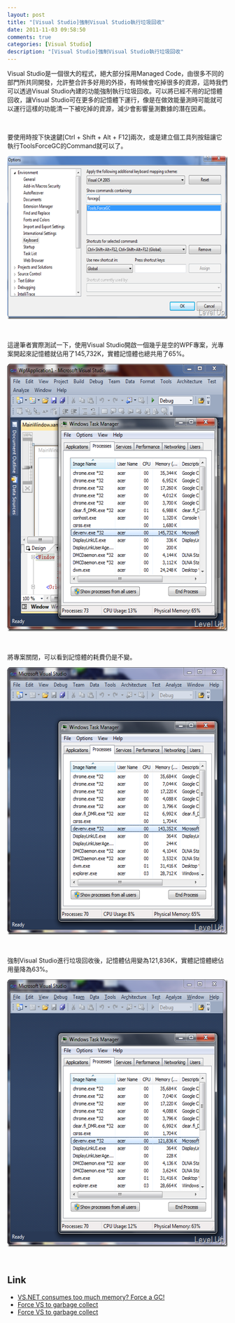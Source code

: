 ```yaml
---
layout: post
title: "[Visual Studio]強制Visual Studio執行垃圾回收"
date: 2011-11-03 09:58:50
comments: true
categories: [Visual Studio]
description: "[Visual Studio]強制Visual Studio執行垃圾回收"
---
```

<p>Visual Studio是一個很大的程式，絕大部分採用Managed Code，由很多不同的部門所共同開發，允許整合許多好用的外掛，有時候會吃掉很多的資源，這時我們可以透過Visual Studio內建的功能強制執行垃圾回收。可以將已經不用的記憶體回收，讓Visual Studio可在更多的記憶體下運行，像是在做效能量測時可能就可以運行這樣的功能清一下被吃掉的資源，減少會影響量測數據的潛在因素。</p>  <p> </p>  <p>要使用時按下快速鍵[Ctrl + Shift + Alt + F12]兩次，或是建立個工具列按鈕讓它執行ToolsForceGC的Command就可以了。</p>  <p><img style="border-right-width: 0px; border-top-width: 0px; border-bottom-width: 0px; border-left-width: 0px" border="0" alt="image" src="\images\posts\51325\image_thumb.png" width="644" height="372" /></a></p>  <p> </p>  <p>這邊筆者實際測試一下，使用Visual Studio開啟一個幾乎是空的WPF專案，光專案開起來記憶體就佔用了145,732K，實體記憶體也總共用了65%。</p>  <p><a href="http://files.dotblogs.com.tw/larrynung/1111/51d7731288bc_12D11/image_4.png"><img style="border-bottom: 0px; border-left: 0px; border-top: 0px; border-right: 0px" border="0" alt="image" src="\images\posts\51325\image_thumb_1.png" width="569" height="610" /></a> </p>  <p> </p>  <p>將專案關閉，可以看到記憶體的耗費仍是不變。</p>  <p><a href="http://files.dotblogs.com.tw/larrynung/1111/51d7731288bc_12D11/image_6.png"><img style="border-bottom: 0px; border-left: 0px; border-top: 0px; border-right: 0px" border="0" alt="image" src="\images\posts\51325\image_thumb_2.png" width="569" height="610" /></a> </p>  <p> </p>  <p>強制Visual Studio進行垃圾回收後，記憶體佔用變為121,836K，實體記憶體總佔用量降為63%。</p>  <p><a href="http://files.dotblogs.com.tw/larrynung/1111/51d7731288bc_12D11/image_8.png"><img style="border-bottom: 0px; border-left: 0px; border-top: 0px; border-right: 0px" border="0" alt="image" src="\images\posts\51325\image_thumb_3.png" width="569" height="610" /></a> </p>  <p> </p>  <h2>Link</h2>  <ul>   <li><a href="http://dotneteers.net/blogs/petersm/archive/2010/12/16/vs-net-consumes-too-much-memory-force-a-gc.aspx" target="_blank">VS.NET consumes too much memory? Force a GC!</a> </li>    <li><a href="http://blogs.msdn.com/b/camerons/archive/2010/12/15/force-vs-to-garbage-collect.aspx" target="_blank">Force VS to garbage collect</a> </li>    <li><a href="http://jasper-net.blogspot.com/2010/12/force-vs-to-garbage-collect.html" target="_blank">Force VS to garbage collect </li> </ul>